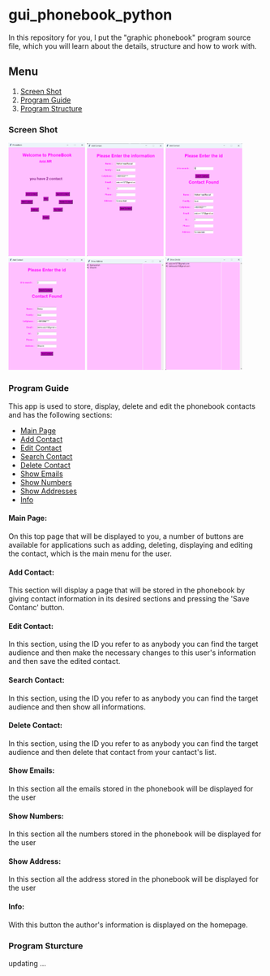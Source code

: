 # gui_phonebook_python

In this repository for you, I put the "graphic phonebook" program source file, which you will learn about the details, structure and how to work with.

## Menu
1. <a href="#screen_shot">Screen Shot</a>
2. <a href="#program_guide">Program Guide</a>
3. <a href="#program_structure">Program Structure</a>


<h3 id="screen_shot">Screen Shot</h3>

<img src="screen_shots\1.png" width=30%>
<img src="screen_shots\2.png" width=30%>
<img src="screen_shots\3.png" width=30%>
<img src="screen_shots\4.png" width=30%>
<img src="screen_shots\5.png" width=30%>
<img src="screen_shots\6.png" width=30%>


<h3 id="program_guide">Program Guide</h3>

This app is used to store, display, delete and edit the phonebook contacts and has the following sections:

+   <a href="#">Main Page</a>
+   <a href="#">Add Contact</a>
+   <a href="#">Edit Contact</a>
+   <a href="#">Search Contact</a>
+   <a href="#">Delete Contact</a>
+   <a href="#">Show Emails</a>
+   <a href="#">Show Numbers</a>
+   <a href="#">Show Addresses</a>
+   <a href="#">Info</a>

<h4 id="main_page">Main Page:</h4>
On this top page that will be displayed to you, a number of buttons are available for applications such as adding, deleting, displaying and editing the contact, which is the main menu for the user.

<h4 id="add_contact">Add Contact:</h4>
This section will display a page that will be stored in the phonebook by giving contact information in its desired sections and pressing the 'Save Contanc' button.

<h4 id="edit_contact">Edit Contact:</h4>
In this section, using the ID you refer to as anybody you can find the target audience and then make the necessary changes to this user's information and then save the edited contact.

<h4 id="search_contact">Search Contact:</h4>
In this section, using the ID you refer to as anybody you can find the target audience and then show all informations.

<h4 id="delete_contact">Delete Contact:</h4>
In this section, using the ID you refer to as anybody you can find the target audience and then delete that contact from your cantact's list.

<h4 id="show_emails">Show Emails:</h4>
In this section all the emails stored in the phonebook will be displayed for the user

<h4 id="show_numbers">Show Numbers:</h4>
In this section all the numbers stored in the phonebook will be displayed for the user

<h4 id="show_address">Show Address:</h4>
In this section all the address stored in the phonebook will be displayed for the user

<h4 id="info">Info:</h4>
With this button the author's information is displayed on the homepage.



<h3 id="program_structure">Program Sturcture</h3>
updating ...

